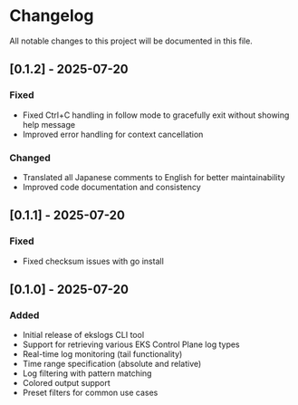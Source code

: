 # Changelog

All notable changes to this project will be documented in this file.

## [0.1.2] - 2025-07-20

### Fixed
- Fixed Ctrl+C handling in follow mode to gracefully exit without showing help message
- Improved error handling for context cancellation

### Changed
- Translated all Japanese comments to English for better maintainability
- Improved code documentation and consistency

## [0.1.1] - 2025-07-20

### Fixed
- Fixed checksum issues with go install

## [0.1.0] - 2025-07-20

### Added
- Initial release of ekslogs CLI tool
- Support for retrieving various EKS Control Plane log types
- Real-time log monitoring (tail functionality)
- Time range specification (absolute and relative)
- Log filtering with pattern matching
- Colored output support
- Preset filters for common use cases

